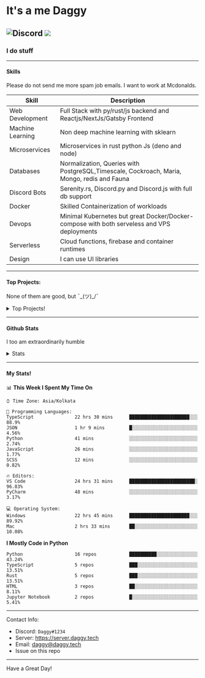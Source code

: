
# It's a me Daggy

![Discord](https://img.shields.io/discord/491175207122370581?color=black&label=Discord&logo=discord) 
  <img src="https://komarev.com/ghpvc/?username=Daggy1234&style=flat-square" />
</a>
 ----

### I do stuff

-----

#### Skills

Please do not send me more spam job emails. I want to work at Mcdonalds.

| Skill | Description |
| ----- | ----------- |
| Web Development | Full Stack with py/rust/js backend and Reactjs/NextJs/Gatsby Frontend
| Machine Learning | Non deep machine learning with sklearn |
| Microservices | Microservices in rust python Js (deno and node) |
| Databases | Normalization, Queries with PostgreSQL,Timescale, Cockroach,  Maria, Mongo, redis and Fauna |
| Discord Bots | Serenity.rs, Discord.py and Discord.js with full db support |
| Docker | Skilled Containerization of workloads |
| Devops | Minimal Kubernetes but great Docker/Docker-compose with both serveless and VPS deployments |
| Serverless | Cloud functions, firebase and container runtimes |
| Design | I can use UI libraries|

---

#### Top Projects:

None of them are good, but ¯\_(ツ)_/¯
<details>
  <summary>Top Projects!</summary>
    
   - [Dagpi](https://dagpi.xyz) : Full stack api built with rust, postgres, redis, python and typescript with Full frontend dashboard and  full monitoring. Also 2 api wrappers for it.
    
   - [Dagbot](https://dagbot.daggy.tech): discord bot with website and feedback along with large fully customisable interface using Postgres and discord.py
    
   - [R.Daggy](https://github.com/Daggy1234/r.daggy): Private discord bot for my server with rust
    
   - [New York Pizza](https://github.com/Daggy1234/NewYorkPizza): A data science study that uses Data analysis and ML to predict the best place to open a pizza shop
 
</details>

-----

#### Github Stats

I too am extraordinarily humble

<details>
  <summary>Stats</summary>
<a href="https://github.com/Daggy1234">
  <img src="https://github-readme-stats.vercel.app/api?username=Daggy1234&show_icons=true&hide_border=true" />
</a><a href="https://github.com/Daggy1234">
  <img src="https://github-readme-stats.vercel.app/api/top-langs/?username=Daggy1234&layout=compact&langs_count=9&hide=css,html" />
</a>
</details>
  
---

#### My Stats!

<!--START_SECTION:waka-->
📊 **This Week I Spent My Time On** 

```text
⌚︎ Time Zone: Asia/Kolkata

💬 Programming Languages: 
TypeScript               22 hrs 30 mins      ██████████████████████░░░   88.9% 
JSON                     1 hr 9 mins         █░░░░░░░░░░░░░░░░░░░░░░░░   4.56% 
Python                   41 mins             ░░░░░░░░░░░░░░░░░░░░░░░░░   2.74% 
JavaScript               26 mins             ░░░░░░░░░░░░░░░░░░░░░░░░░   1.77% 
SCSS                     12 mins             ░░░░░░░░░░░░░░░░░░░░░░░░░   0.82%

🔥 Editors: 
VS Code                  24 hrs 31 mins      ████████████████████████░   96.83% 
PyCharm                  48 mins             ░░░░░░░░░░░░░░░░░░░░░░░░░   3.17%

💻 Operating System: 
Windows                  22 hrs 45 mins      ██████████████████████░░░   89.92% 
Mac                      2 hrs 33 mins       ██░░░░░░░░░░░░░░░░░░░░░░░   10.08%

```

**I Mostly Code in Python** 

```text
Python                   16 repos            ██████████░░░░░░░░░░░░░░░   43.24% 
TypeScript               5 repos             ███░░░░░░░░░░░░░░░░░░░░░░   13.51% 
Rust                     5 repos             ███░░░░░░░░░░░░░░░░░░░░░░   13.51% 
HTML                     3 repos             ██░░░░░░░░░░░░░░░░░░░░░░░   8.11% 
Jupyter Notebook         2 repos             █░░░░░░░░░░░░░░░░░░░░░░░░   5.41%

```



<!--END_SECTION:waka-->

---

Contact Info:

- Discord: `Daggy#1234`
- Server: https://server.daggy.tech
- Email: daggy@daggy.tech
- Issue on this repo

-----
Have a Great Day!
